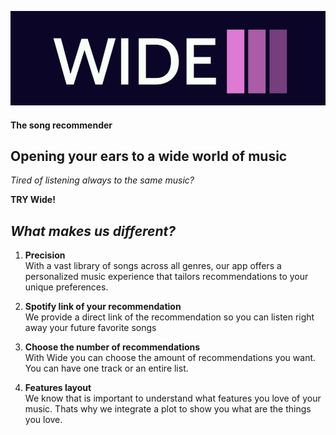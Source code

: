 ![Alt text](src/img/logo_back.png?raw=true "Title")

 #### The song recommender

## Opening your ears to a wide world of music

*Tired of listening always to the same music?*

**TRY Wide!**

## *What makes us different?*

1. **Precision**<br>
With a vast library of songs across all genres, our app offers a personalized music experience that tailors recommendations to your unique preferences.

2. **Spotify link of your recommendation**<br>
We provide a direct link of the recommendation so you can listen  right away your future favorite songs

3. **Choose the number of recommendations**<br>
With Wide you can choose the amount of recommendations you want. You can have one track or an entire list.

4. **Features layout**<br>
We know that is important to understand what features you love of your music. Thats why we integrate a plot to show you what are the things  you love.